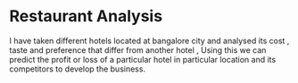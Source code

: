 # Restaurant Analysis
I have taken different hotels located at bangalore city and analysed its cost , taste and preference that differ from another hotel , Using this we can predict the profit or loss of a particular hotel in particular location and its competitors to develop the business.
